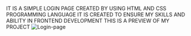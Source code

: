 IT IS A SIMPLE LOGIN PAGE
CREATED BY USING HTML AND CSS PROGRAMMING LANGUAGE
IT IS CREATED TO ENSURE MY SKILLS AND ABILITY IN FRONTEND DEVELOPMENT
THIS IS A PREVIEW OF MY PROJECT
![Login-page](https://github.com/Manoj007h/login/assets/130761075/66161098-b8ac-433a-b879-7e33398ceb49)
